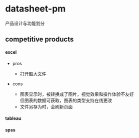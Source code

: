# datasheet-pm
产品设计与功能划分

## competitive products

#### excel 

- pros
    - 打开超大文件

- cons
    - 图表显示时，被转换成了图片，视觉效果和操作体验不友好  
    但图表的数据可获取，图表的类型支持在线更改
    - 文件另存为时，会刷新页面  

#### tableau


#### spss





